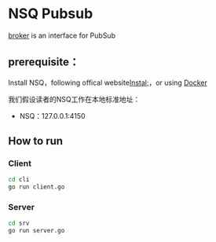 # NSQ Pubsub

[broker](https://godoc.org/github.com/micro/go-micro/broker#Broker) is an interface for PubSub

## prerequisite：

Install NSQ，following offical website[Instal;](https://nsq.io/deployment/installing.html)，or using [Docker](https://nsq.io/deployment/docker.html)

我们假设读者的NSQ工作在本地标准地址：

- NSQ：127.0.0.1:4150

## How to run

### Client

```bash
cd cli
go run client.go
```

### Server

```bash
cd srv
go run server.go
```
